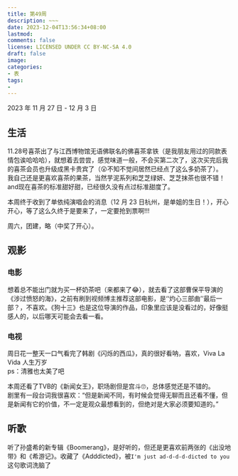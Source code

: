 ```yaml
---
title: 第49周
description: ~~~
date: 2023-12-04T13:56:34+08:00
lastmod: 
comments: false
license: LICENSED UNDER CC BY-NC-SA 4.0
draft: false
image: 
categories:
- 表
tags:
- 
---
```

2023 年 11 月 27 日 - 12 月 3 日
## 生活
11.28号喜茶出了与江西博物馆无语佛联名的佛喜茶拿铁（是我朋友用过的同款表情包诶哈哈哈），就想着去尝尝，感觉味道一般，不会买第二次了，这次买完后我的喜茶会员也升级成黑卡贵宾了（😮不知不觉间居然已经点了这么多奶茶了）。  
我自己还是更喜欢喜茶的果茶，当然芋泥系列和芝芝绿妍、芝芝抹茶也很不错！and现在喜茶的标准甜好甜，已经很久没有点过标准甜度了。  

本周终于收到了单依纯演唱会的消息（12 月 23 日杭州，是单姐的生日！），开心开心，等了这么久终于是要来了，一定要抢到票啊!!!

周六，团建，略（中奖了开心）。
## 观影
### 电影
想着总不能出门就为买一杯奶茶吧（来都来了😂），就去看了这部曹保平导演的《涉过愤怒的海》，之前有刷到视频博主推荐这部电影，是‘‘灼心三部曲’’最后一部？，不喜欢。《狗十三》也是这位导演的作品，印象里应该是没看过的，好像挺感人的，以后哪天可能会去看一看。
### 电视
周日花一整天一口气看完了韩剧《闪烁的西瓜》，真的很好看呐，喜欢，Viva La Vida 人生万岁  
ps：清雅也太美了吧

本周还看了TVB的《新闻女王》，职场剧但是宫斗🙄，总体感觉还是不错的。  
剧里有一段台词我很喜欢：“但是新闻不同，有时候会觉得无聊而且还看不懂，但是新闻有它的价值，不一定是观众最想看到的，但绝对是大家必须要知道的。”
## 听歌
听了孙盛希的新专辑《Boomerang》，是好听的，但还是更喜欢前两张的《出没地带》和《希游记》。收藏了《Adddicted》，被`I'm just ad-d-d-d-dicted to you`这句歌词洗脑了


